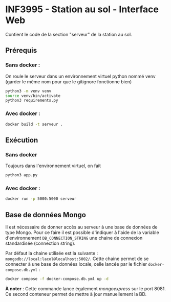 # INF3995 - Station au sol - Interface Web
Contient le code de la section "serveur" de la station au sol.
## Prérequis

### Sans docker :
On roule le serveur dans un environnement virtuel python nommé venv (garder le même nom pour que le gitignore fonctionne bien)
```bash
python3 -m venv venv
source venv/bin/activate
python3 requirements.py
```

### Avec docker :
```bash
docker build -t serveur .
```
## Exécution

### Sans docker
Toujours dans l'environnement virtuel, on fait
```bash
python3 app.py
```

### Avec docker :
```bash
docker run -p 5000:5000 serveur
```

## Base de données Mongo
Il est nécessaire de donner accès au serveur à une base de données de type Mongo.
Pour ce faire il est possible d'indiquer à l'aide de la variable d'environnement ``DB_CONNECTION_STRING`` une chaine de connexion standardisée (connection string).

Par défaut la chaine utilisée est la suivante : ``mongodb://local:lacol@localhost:5002/``.
Cette chaine permet de se connecter à une base de données locale, celle lancée par le fichier ``docker-compose.db.yml`` :
```bash
docker compose -f docker-compose.db.yml up -d
```

**À noter** : Cette commande lance également *mongoexpress* sur le port 8081. Ce second conteneur permet de mettre à jour manuellement la BD.
